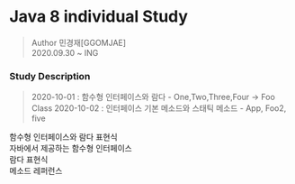 Java 8 individual Study 
==================== 

>Author 민경재[GGOMJAE] <br>
2020.09.30 ~ ING <br>

### Study Description  
  
> 2020-10-01 : 함수형 인터페이스와 람다 - One,Two,Three,Four -> Foo Class 
> 2020-10-02 : 인터페이스 기본 메소드와 스태틱 메소드 - App, Foo2, five

함수형 인터페이스와 람다 표현식<br>
자바에서 제공하는 함수형 인터페이스<br>
람다 표현식 <br>
메소드 레퍼런스 <br>



